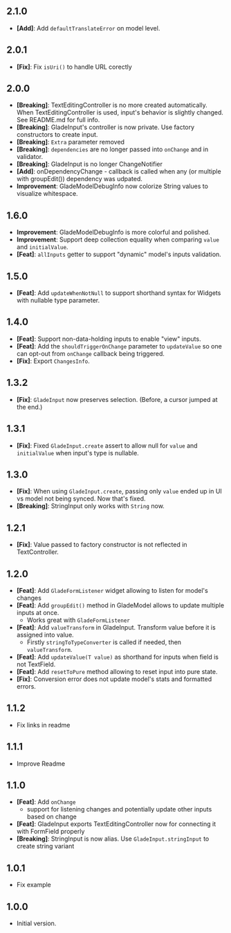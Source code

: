 ## 2.1.0
- **[Add]**: Add `defaultTranslateError` on model level.

## 2.0.1
- **[Fix]**: Fix `isUri()` to handle URL corectly

## 2.0.0
- **[Breaking]**: TextEditingController is no more created automatically. When TextEditingController is used, input's behavior is slightly changed. See README.md for full info.
- **[Breaking]**: GladeInput's controller is now private. Use factory constructors to create input.
- **[Breaking]**: `Extra` parameter removed
- **[Breaking]**: `dependencies` are no longer passed into `onChange` and in validator.
- **[Breaking]**: GladeInput is no longer ChangeNotifier
- **[Add]**: onDependencyChange - callback is called when any (or multiple with groupEdit()) dependency was udpated.
- **Improvement**: GladeModelDebugInfo now colorize String values to visualize whitespace.

## 1.6.0
- **Improvement**: GladeModelDebugInfo is more colorful and polished.
- **Improvement**: Support deep collection equality when comparing `value` and `initialValue`.
- **[Feat]**: `allInputs` getter to support "dynamic" model's inputs validation.

## 1.5.0
- **[Feat]**: Add `updateWhenNotNull` to support shorthand syntax for Widgets with nullable type parameter.

## 1.4.0
- **[Feat]**: Support non-data-holding inputs to enable "view" inputs.
- **[Feat]**: Add the `shouldTriggerOnChange` parameter to `updateValue` so one can opt-out from `onChange` callback being triggered.
- **[Fix]**: Export `ChangesInfo`.

## 1.3.2
- **[Fix]**: `GladeInput` now preserves selection. (Before, a cursor jumped at the end.)

## 1.3.1
- **[Fix]**: Fixed `GladeInput.create` assert to allow null for `value` and `initialValue` when input's type is nullable.

## 1.3.0
- **[Fix]**: When using `GladeInput.create`, passing only `value` ended up in UI vs model not being synced. Now that's fixed.
- **[Breaking]**: StringInput only works with `String` now.

## 1.2.1
- **[Fix]**: Value passed to factory constructor is not reflected in TextController.

## 1.2.0
- **[Feat]**: Add `GladeFormListener` widget allowing to listen for model's changes
- **[Feat]**: Add `groupEdit()` method in GladeModel allows to update multiple inputs at once.
  - Works great with `GladeFormListener`
- **[Feat]**: Add `valueTransform` in GladeInput. Transform value before it is assigned into value.
  - Firstly `stringToTypeConverter` is called if needed, then `valueTransform`.
- **[Feat]**: Add `updateValue(T value)` as shorthand for inputs when field is not TextField.
- **[Feat]**: Add `resetToPure` method allowing to reset input into pure state.
- **[Fix]**: Conversion error does not update model's stats and formatted errors.

## 1.1.2
- Fix links in readme

## 1.1.1
- Improve Readme

## 1.1.0
- **[Feat]**: Add `onChange` 
  - support for listening changes and potentially update other inputs based on change
- **[Feat]**: GladeInput exports TextEditingController now for connecting it with FormField properly
- **[Breaking]**: StringInput is now alias. Use `GladeInput.stringInput` to create string variant

## 1.0.1

- Fix example

## 1.0.0

- Initial version.
